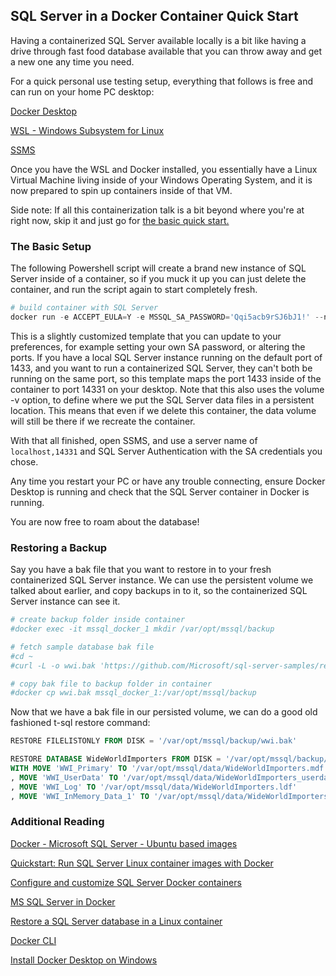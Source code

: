 ## SQL Server in a Docker Container Quick Start

Having a containerized SQL Server available locally is a bit like having a drive through fast food database available that you can throw away and get a new one any time you need.

For a quick personal use testing setup, everything that follows is free and can run on your home PC desktop:

[Docker Desktop](https://www.docker.com/products/docker-desktop/)

[WSL - Windows Subsystem for Linux](https://learn.microsoft.com/en-us/windows/wsl/install)

[SSMS](https://learn.microsoft.com/en-us/sql/ssms/download-sql-server-management-studio-ssms?view=sql-server-ver16)

Once you have the WSL and Docker installed, you essentially have a Linux Virtual Machine living inside of your Windows Operating System, and it is now prepared to spin up containers inside of that VM.

Side note: If all this containerization talk is a bit beyond where you're at right now, skip it and just go for [the basic quick start.](https://macfergusson.github.io/2021/11/30/getting-started.html)

### The Basic Setup

The following Powershell script will create a brand new instance of SQL Server inside of a container, so if you muck it up you can just delete the container, and run the script again to start completely fresh.

```ps1
# build container with SQL Server
docker run -e ACCEPT_EULA=Y -e MSSQL_SA_PASSWORD='Qqi5acb9rSJ6bJ1!' --name 'mssql_docker_1' -p 14331:1433 -v mssqldata:/var/opt/mssql -d mcr.microsoft.com/mssql/server:2022-latest
```

This is a slightly customized template that you can update to your preferences, for example setting your own SA password, or altering the ports. 
If you have a local SQL Server instance running on the default port of 1433, and you want to run a containerized SQL Server, they can't both be running on the same port, so this template maps the port 1433 inside of the container to port 14331 on your desktop.
Note that this also uses the volume -v option, to define where we put the SQL Server data files in a persistent location. This means that even if we delete this container, the data volume will still be there if we recreate the container.

With that all finished, open SSMS, and use a server name of `localhost,14331` and SQL Server Authentication with the SA credentials you chose.

Any time you restart your PC or have any trouble connecting, ensure Docker Desktop is running and check that the SQL Server container in Docker is running.

You are now free to roam about the database!

### Restoring a Backup

Say you have a bak file that you want to restore in to your fresh containerized SQL Server instance. We can use the persistent volume we talked about earlier, and copy backups in to it, so the containerized SQL Server instance can see it.

```ps1
# create backup folder inside container
#docker exec -it mssql_docker_1 mkdir /var/opt/mssql/backup

# fetch sample database bak file
#cd ~
#curl -L -o wwi.bak 'https://github.com/Microsoft/sql-server-samples/releases/download/wide-world-importers-v1.0/WideWorldImporters-Full.bak'

# copy bak file to backup folder in container
#docker cp wwi.bak mssql_docker_1:/var/opt/mssql/backup
```

Now that we have a bak file in our persisted volume, we can do a good old fashioned t-sql restore command:

```sql
RESTORE FILELISTONLY FROM DISK = '/var/opt/mssql/backup/wwi.bak'

RESTORE DATABASE WideWorldImporters FROM DISK = '/var/opt/mssql/backup/wwi.bak' 
WITH MOVE 'WWI_Primary' TO '/var/opt/mssql/data/WideWorldImporters.mdf'
, MOVE 'WWI_UserData' TO '/var/opt/mssql/data/WideWorldImporters_userdata.ndf'
, MOVE 'WWI_Log' TO '/var/opt/mssql/data/WideWorldImporters.ldf'
, MOVE 'WWI_InMemory_Data_1' TO '/var/opt/mssql/data/WideWorldImporters_InMemory_Data_1'
```

### Additional Reading

[Docker - Microsoft SQL Server - Ubuntu based images](https://hub.docker.com/_/microsoft-mssql-server)

[Quickstart: Run SQL Server Linux container images with Docker](https://learn.microsoft.com/en-us/sql/linux/quickstart-install-connect-docker?view=sql-server-ver16&pivots=cs1-powershell)

[Configure and customize SQL Server Docker containers](https://learn.microsoft.com/en-us/sql/linux/sql-server-linux-docker-container-configure?view=sql-server-ver16&pivots=cs1-powershell)

[MS SQL Server in Docker](https://medium.com/@zzpzaf.se/ms-sql-server-in-docker-b0397a55859c)

[Restore a SQL Server database in a Linux container](https://learn.microsoft.com/en-us/sql/linux/tutorial-restore-backup-in-sql-server-container?view=sql-server-ver16)

[Docker CLI](https://docs.docker.com/engine/reference/commandline/cli/)

[Install Docker Desktop on Windows](https://docs.docker.com/desktop/install/windows-install/)

